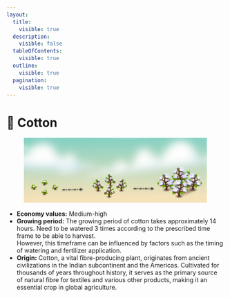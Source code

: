 ```yaml
---
layout:
  title:
    visible: true
  description:
    visible: false
  tableOfContents:
    visible: true
  outline:
    visible: true
  pagination:
    visible: true
---
```


# 💮 Cotton

<figure><img src="../.gitbook/assets/cotton.png" alt=""><figcaption></figcaption></figure>

* **Economy values:** Medium-high
* **Growing period:** The growing period of cotton takes approximately 14 hours. Need to be watered 3 times according to the prescribed time frame to be able to harvest.\
  However, this timeframe can be influenced by factors such as the timing of watering and fertilizer application.
* **Origin:** Cotton, a vital fibre-producing plant, originates from ancient civilizations in the Indian subcontinent and the Americas. Cultivated for thousands of years throughout history, it serves as the primary source of natural fibre for textiles and various other products, making it an essential crop in global agriculture.

<div>

<figure><img src="../.gitbook/assets/4-1.png" alt="" width="175"><figcaption></figcaption></figure>

 

<figure><img src="../.gitbook/assets/tree-mid-4.png" alt=""><figcaption></figcaption></figure>

 

<figure><img src="../.gitbook/assets/tree-4.png" alt=""><figcaption></figcaption></figure>

</div>
